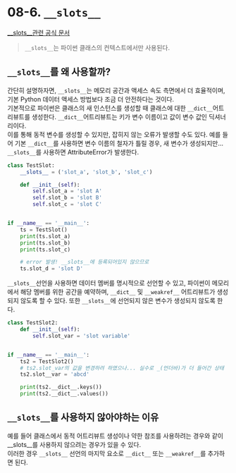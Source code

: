 # 08-6. `__slots__`

[__slots__관련 공식 문서](https://docs.python.org/ko/3/reference/datamodel.html#slots)

> `__slots__`는 파이썬 클래스의 컨텍스트에서만 사용된다.   

## `__slots__`를 왜 사용할까?
간단히 설명하자면, `__slots__`는 메모리 공간과 액세스 속도 측면에서 더 효율적이며, 기본 Python 데이터 액세스 방법보다 조금 더 안전하다는 것이다.    
기본적으로 파이썬은 클래스의 새 인스턴스를 생성할 때 클래스에 대한 `__dict__`어트리뷰트를 생성한다. `__dict__`어트리뷰트는 키가 변수 이름이고 
값이 변수 값인 딕셔너리이다.    
이를 통해 동적 변수를 생성할 수 있지만, 잡히지 않는 오류가 발생할 수도 있다. 예를 들어 기본 `__dict__`를 사용하면 변수 이름의 철자가 틀릴 경우, 
새 변수가 생성되지만... `__slots__`를 사용하면 AttributeError가 발생한다.

```python
class TestSlot:
    __slots__ = ('slot_a', 'slot_b', 'slot_c')

    def __init__(self):
        self.slot_a = 'slot A'
        self.slot_b = 'slot B'
        self.slot_c = 'slot C'


if __name__ == '__main__':
    ts = TestSlot()
    print(ts.slot_a)
    print(ts.slot_b)
    print(ts.slot_c)

    # error 발생! __slots__에 등록되어있지 않으므로
    ts.slot_d = 'slot D'
```

`__slots__`선언을 사용하면 데이터 멤버를 명시적으로 선언할 수 있고, 파이썬이 메모리에서 해당 멤버를 위한 공간을 예약하며, `__dict__` 및 `__weakref__`
어트리뷰트가 생성되지 않도록 할 수 있다. 또한 `__slots__`에 선언되지 않은 변수가 생성되지 않도록 한다.

```python
class TestSlot2:
    def __init__(self):
        self.slot_var = 'slot variable'


if __name__ == '__main__':
    ts2 = TestSlot2()
    # ts2.slot_var의 값을 변경하려 하였으나... 실수로 _(언더바)가 더 들어간 상태
    ts2.slot__var = 'abcd'

    print(ts2.__dict__.keys())
    print(ts2.__dict__.values())
```

## `__slots__`를 사용하지 않아야하는 이유 

예를 들어 클래스에서 동적 어트리뷰트 생성이나 약한 참조를 사용하려는 경우와 같이 __slots__를 사용하지 않으려는 경우가 있을 수 있다.    
이러한 경우 `__slots__` 선언의 마지막 요소로 `__dict__` 또는 `__weakref__`를 추가하면 된다.


